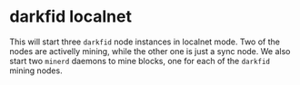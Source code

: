 darkfid localnet
================

This will start three `darkfid` node instances
in localnet mode. Two of the nodes are activelly
mining, while the other one is just a sync node.
We also start two `minerd` daemons to mine blocks,
one for each of the `darkfid` mining nodes.
